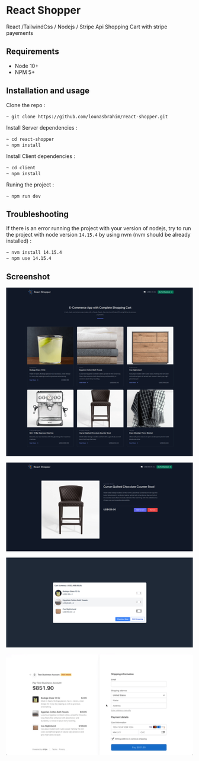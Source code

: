 # React Shopper

React /TailwindCss / Nodejs / Stripe Api Shopping Cart with stripe payements

## Requirements

- Node 10+
- NPM 5+

## Installation and usage

Clone the repo : 
```
~ git clone https://github.com/lounasbrahim/react-shopper.git
```
Install Server dependencies : 

```
~ cd react-shopper
~ npm install
```
Install Client dependencies : 
```
~ cd client
~ npm install
```

Runing the project : 
```
~ npm run dev
```


## Troubleshooting

If there is an error running the project with your version of nodejs, try to run the project with node version `14.15.4`
by using nvm (nvm should be already installed) : 

```
~ nvm install 14.15.4
~ npm use 14.15.4
```

## Screenshot 

![Home Page](https://github.com/lounasbrahim/react-shopper/blob/main/Screenshots/1.png)

![Product Page](https://github.com/lounasbrahim/react-shopper/blob/main/Screenshots/2.png)

![Cart Modal](https://github.com/lounasbrahim/react-shopper/blob/main/Screenshots/3.png)

![Stripe Checkout](https://github.com/lounasbrahim/react-shopper/blob/main/Screenshots/4.png)




